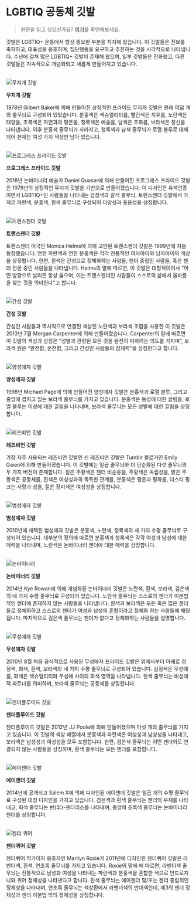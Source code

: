 # LGBTIQ 공동체 깃발
> 원문을 읽고 싶으신가요? [여기](https://outrightinternational.org/insights/flags-lgbtiq-community)를 확인해보세요.


깃발은 LGBTIQ+ 운동에서 항상 중요한 부분을 차지해 왔습니다. 이 깃발들은 진보를 축하하고, 대표성을 옹호하며, 집단행동을 요구하고 추진하는 것을 시각적으로 나타냅니다. 수년에 걸쳐 많은 LGBTIQ+ 깃발이 존재해 왔으며, 일부 깃발들은 진화했고, 다른 깃발들은 지속적으로 개념화되고 새롭게 만들어지고 있습니다.


\
![무지개 깃발](./attachments/Rainbow_Flag.png)

**무지개 깃발**

1978년 Gilbert Baker에 의해 만들어진 상징적인 프라이드 무지개 깃발은 원래 여덟 개의 줄무늬로 구성되어 있었습니다. 분홍색은 섹슈얼리티를, 빨간색은 치유를, 노란색은 태양을, 초록색은 자연과의 평온을, 청록색은 예술을, 남색은 조화를, 보라색은 정신을 나타냅니다. 이후 분홍색 줄무늬가 사라지고, 청록색과 남색 줄무늬가 로열 블루로 대체되어 현재는 여섯 가지 색상만 남아 있습니다.


\
![프로그레스 프라이드 깃발](./attachments/Progress_flag.png)

**프로그레스 프라이드 깃발**

2018년 논바이너리 예술가 Daniel Quasar에 의해 만들어진 프로그레스 프라이드 깃발은 1978년의 상징적인 무지개 깃발을 기반으로 만들어졌습니다. 이 디자인은 유색인종이면서 LGBTIQ+인 사람들을 나타내는 검정색과 갈색 줄무늬, 트랜스젠더 깃발에서 가져온 파란색, 분홍색, 흰색 줄무늬로 구성되어 다양성과 포용성을 상징합니다.


\
![트랜스젠더 깃발](./attachments/Trans_Flag.png)

**트랜스젠더 깃발**

트랜스젠더 미국인 Monica Helms에 의해 고안된 트랜스젠더 깃발은 1999년에 처음 등장했습니다. 연한 파란색과 연한 분홍색은 각각 전통적인 여자아이와 남자아이의 색상을 상징합니다. 한편, 흰색은 간성으로 정체화하는 사람들, 젠더 중립인 사람들, 혹은 젠더 전환 중인 사람들을 나타냅니다. Helms의 말에 따르면, 이 깃발은 대칭적이어서 "어떤 방향으로 날리든 항상 옳으며, 이는 트랜스젠더인 사람들이 스스로의 삶에서 올바름을 찾는 것을 의미한다"고 합니다.


\
![간성 깃발](./attachments/Intersex_Flag.png)

**간성 깃발**

간성인 사람들과 역사적으로 연결된 색상인 노란색과 보라색 조합을 사용한 이 깃발은 2013년 7월 Morgan Carpenter에 의해 만들어졌습니다. Carpenter의 말에 따르면 이 깃발의 색상과 상징은 “성별과 관련된 모든 것을 완전히 피하려는 의도를 가지며”, 보라색 원은 “완전함, 온전함, 그리고 간성인 사람들의 잠재력”을 상징한다고 합니다.


\
![양성애자 깃발](./attachments/Bisexual.png)

**양성애자 깃발**

1998년 Michael Page에 의해 만들어진 양성애자 깃발은 분홍색과 로열 블루, 그리고 중앙에 겹치고 있는 보라색 줄무늬를 가지고 있습니다. 분홍색은 동성에 대한 끌림을, 로열 블루는 이성에 대한 끌림을 나타내며, 보라색 줄무늬는 모든 성별에 대한 끌림을 상징합니다.


\
![레즈비언 깃발](./attachments/Lesbian_Flag.png)

**레즈비언 깃발**

가장 자주 사용되는 레즈비언 깃발인 신 레즈비언 깃발은 Tumblr 블로거인 Emily Gwen에 의해 만들어졌습니다. 이 깃발에는 일곱 줄무늬와 더 단순화된 다섯 줄무늬의 두 가지 버전이 존재합니다. 짙은 주황색은 젠더 비순응을, 주황색은 독립성을, 밝은 주황색은 공동체를, 흰색은 여성성과의 독특한 관계를, 분홍색은 평온과 평화를, 더스티 핑크는 사랑과 성을, 짙은 장미색은 여성성을 상징합니다.


\
![범성애자 깃발](./attachments/Pan_Sexual.png)

**범성애자 깃발**

2010년에 채택된 범성애자 깃발은 분홍색, 노란색, 청록색의 세 가지 수평 줄무늬로 구성되어 있습니다. 대부분의 정의에 따르면 분홍색과 청록색은 각각 여성과 남성에 대한 매력을 나타내며, 노란색은 논바이너리 젠더에 대한 매력을 상징합니다.


\
![논바이너리](./attachments/Non_Binary.png)

**논바이너리 깃발**

2014년 Kye Rowan에 의해 개념화된 논바이너리 깃발은 노란색, 흰색, 보라색, 검은색의 네 가지 수평 줄무늬로 구성되어 있습니다. 노란색 줄무늬는 스스로의 젠더가 이분법적인 젠더에 존재하지 않는 사람들을 나타냅니다. 흰색과 보라색은 모든 혹은 많은 젠더들로 정체화하고 스스로의 젠더가 여성과 남성의 혼합이라고 정체화 하는 사람들에 해당됩니다. 마지막으로 검은색 줄무늬는 젠더가 없다고 정체화하는 사람들을 설명합니다.


\
![무성애자 깃발](./attachments/Asexual_Flag.png)

**무성애자 깃발**

2010년 8월 처음 공식적으로 사용된 무성애자 프라이드 깃발은 위에서부터 아래로 검정색, 회색, 흰색, 보라색의 네 가지 수평 줄무늬로 구성되어 있습니다. 검정색은 무성애를, 회색은 섹슈얼리티와 무성애 사이의 회색 영역을 나타냅니다. 흰색 줄무늬는 비성애적 파트너를 의미하며, 보라색 줄무늬는 공동체를 상징합니다.


\
![젠더플루이드 깃발](./attachments/Gender_Fluid_Flag.png)

**젠더플루이드 깃발**

젠더플루이드 깃발은 2012년 JJ Poole에 의해 만들어졌으며 다섯 개의 줄무늬를 가지고 있습니다. 이 깃발의 색상 배열에서 분홍색과 파란색은 여성성과 남성성을 나타내고, 보라색은 남성성과 여성성을 모두 포함합니다. 한편, 검은색 줄무늬는 어떤 젠더와도 연결되지 않는 사람들을 상징하며, 흰색 줄무늬는 모든 젠더를 포함합니다.


\
![에이젠더 깃발](./attachments/Agender.png)

**에이젠더 깃발**

2014년에 공개되고 Salem X에 의해 디자인된 에이젠더 깃발은 일곱 개의 수평 줄무늬로 구성된 대칭 디자인을 가지고 있습니다. 검은색과 흰색 줄무늬는 젠더의 부재를 나타내고, 회색 줄무늬는 반(半)-젠더리스를 나타내며, 중앙의 초록색 줄무늬는 논바이너리 젠더를 상징합니다.


\
![젠더 퀴어](./attachments/Gender_Queer.png)

**젠더퀴어 깃발**

젠더퀴어 작가이자 옹호자인 Marilyn Roxie가 2011년에 디자인한 젠더퀴어 깃발은 라벤더색, 흰색, 연초록 줄무늬를 가지고 있습니다. Roxie의 말에 에 따르면, 라벤더색 줄무늬는 전통적으로 남성과 여성을 나타내는 파란색과 분홍색을 혼합한 색으로 안드로지니와 퀴어 정체성을 나타낸다고 합니다. 흰색 줄무늬는 에이젠더 및/또는 젠더 중립적인 정체성을 나타내며, 연초록 줄무늬는 색상환에서 라벤더색의 반대색인데, 제3의 젠더 정체성과 젠더 이분법 밖의 정체성을 상징합니다.